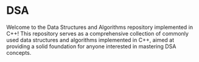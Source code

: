 # DSA
Welcome to the Data Structures and Algorithms repository implemented in C++! This repository serves as a comprehensive collection of commonly used data structures and algorithms implemented in C++, aimed at providing a solid foundation for anyone interested in mastering DSA concepts.

